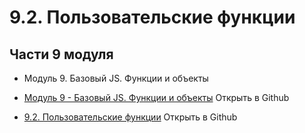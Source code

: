 <!-- SkillFactory PHPDEV-34 Рыков Денис-->
<!--9 Теоретическая часть -->

# 9.2. Пользовательские функции

## Части 9 модуля

* Модуль 9. Базовый JS. Функции и объекты

* [Модуль 9 - Базовый JS. Функции и объекты](https://github.com/Denor74/SF-9/ "Открыть в Github") Открыть в Github
* [9.2. Пользовательские функции](https://github.com/Denor74/SF-9/tree/master/sf-9-2/ "Открыть в Github") Открыть в Github